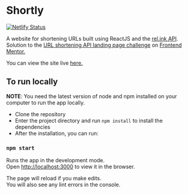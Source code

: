 # Shortly

[![Netlify Status](https://api.netlify.com/api/v1/badges/fdc64da0-94c7-4a69-994c-dc2e15c23c4d/deploy-status)](https://app.netlify.com/sites/shorten-url/deploys)

A website for shortening URLs built using ReactJS and the [rel.ink API](https://rel.ink). Solution to the [URL shortening API landing page challenge](https://www.frontendmentor.io/challenges/url-shortening-api-landing-page-2ce3ob-G) on [Frontend Mentor.](https://www.frontendmentor.io)

You can view the site live [here.](https://shorten-url.netlify.com)

## To run locally

**NOTE**: You need the latest version of node and npm installed on your computer to run the app locally. 

* Clone the repository
* Enter the project directory and run `npm install` to install the dependencies
* After the installation, you can run:

### `npm start`

Runs the app in the development mode.<br />
Open [http://localhost:3000](http://localhost:3000) to view it in the browser.

The page will reload if you make edits.<br />
You will also see any lint errors in the console.
